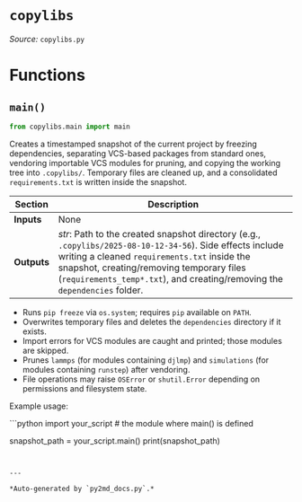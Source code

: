 # `copylibs`

*Source:* `copylibs.py`


# Functions
## `main()`

```python
from copylibs.main import main
```

Creates a timestamped snapshot of the current project by freezing dependencies, separating VCS-based packages from standard ones, vendoring importable VCS modules for pruning, and copying the working tree into <code>.copylibs/<timestamp></code>. Temporary files are cleaned up, and a consolidated <code>requirements.txt</code> is written inside the snapshot.
<table>
  <thead>
    <tr>
      <th>Section</th>
      <th>Description</th>
    </tr>
  </thead>
  <tbody>
    <tr>
      <td><strong>Inputs</strong></td>
      <td>
        None
      </td>
    </tr>
    <tr>
      <td><strong>Outputs</strong></td>
      <td>
        <em>str</em>: Path to the created snapshot directory (e.g., <code>.copylibs/2025-08-10-12-34-56</code>). Side effects include writing a cleaned <code>requirements.txt</code> inside the snapshot, creating/removing temporary files (<code>requirements_temp*.txt</code>), and creating/removing the <code>dependencies</code> folder.
      </td>
    </tr>
  </tbody>
</table>

<ul>
  <li>Runs <code>pip freeze</code> via <code>os.system</code>; requires <code>pip</code> available on <code>PATH</code>.</li>
  <li>Overwrites temporary files and deletes the <code>dependencies</code> directory if it exists.</li>
  <li>Import errors for VCS modules are caught and printed; those modules are skipped.</li>
  <li>Prunes <code>lammps</code> (for modules containing <code>djlmp</code>) and <code>simulations</code> (for modules containing <code>runstep</code>) after vendoring.</li>
  <li>File operations may raise <code>OSError</code> or <code>shutil.Error</code> depending on permissions and filesystem state.</li>
</ul>
<p>Example usage:</p>
```python
import your_script  # the module where main() is defined

snapshot_path = your_script.main()
print(snapshot_path)
```


---

*Auto-generated by `py2md_docs.py`.*

